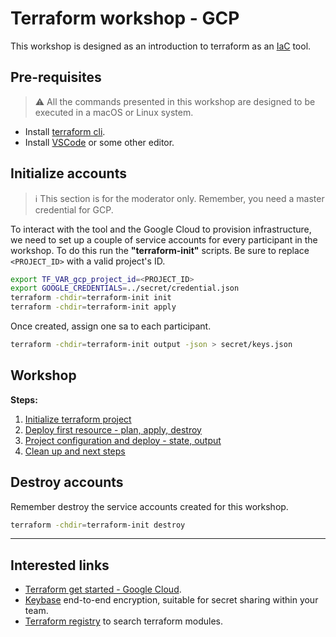 # Terraform workshop - GCP

This workshop is designed as an introduction to terraform as an [IaC](https://www.redhat.com/en/topics/automation/what-is-infrastructure-as-code-iac) tool.

## Pre-requisites

> ⚠️ All the commands presented in this workshop are designed to be executed in a macOS or Linux system.

- Install [terraform cli](https://www.terraform.io/downloads.html).
- Install [VSCode](https://code.visualstudio.com) or some other editor.

## Initialize accounts

> ℹ️ This section is for the moderator only. Remember, you need a master credential for GCP.

To interact with the tool and the Google Cloud to provision infrastructure, we need to set up a couple of service accounts for every participant in the workshop. To do this run the **"terraform-init"** scripts. Be sure to replace `<PROJECT_ID>` with a valid project's ID.

```bash
export TF_VAR_gcp_project_id=<PROJECT_ID>
export GOOGLE_CREDENTIALS=../secret/credential.json
terraform -chdir=terraform-init init
terraform -chdir=terraform-init apply
```

Once created, assign one sa to each participant.

```bash
terraform -chdir=terraform-init output -json > secret/keys.json
```

## Workshop

**Steps:**

1. [Initialize terraform project](steps/1-initialize-terraform-project.md)
2. [Deploy first resource - plan, apply, destroy](steps/2-deploy-first-resource.md)
3. [Project configuration and deploy - state, output](steps/3-project-configuration-and.deploy.md)
4. [Clean up and next steps](steps/4-clean-up-and-next-steps.md)

## Destroy accounts

Remember destroy the service accounts created for this workshop.

```bash
terraform -chdir=terraform-init destroy
```

---

## Interested links

- [Terraform get started - Google Cloud](https://learn.hashicorp.com/collections/terraform/gcp-get-started).
- [Keybase](https://keybase.io) end-to-end encryption, suitable for secret sharing within your team.
- [Terraform registry](https://registry.terraform.io) to search terraform modules.